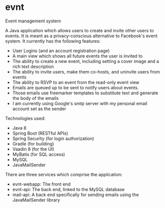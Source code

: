 # evnt
Event management system

A Java application which allows users to create and invite other users to events. It is meant as a privacy-conscious alternative to Facebook's event system. It currently has the following features:

- User Logins (and an account registration page)
- A main view which shows all future events the user is invited to
- The ability to create a new event, including setting a cover image and a rich text description
- The ability to invite users, make them co-hosts, and uninvite users from events
- The ability to RSVP to an event from the read-only event view
- Emails are queued up to be sent to notify users about events.
- Those emails use freemarker templates to substitute text and generate the body of the emails
- I am currently using Google's smtp server with my personal email account set as the sender

Technologies used:
- Java 8
- Spring Boot (RESTful APIs)
- Spring Security (for login authorization)
- Gradle (for building)
- Vaadin 8 (for the UI)
- MyBatis (for SQL access)
- MySQL
- JavaMailSender

There are three services which comprise the application:
- evnt-webapp: The front end
- evnt-api: The back end, linked to the MySQL database
- mail-api: A back end specifically for sending emails using the JavaMailSender library
